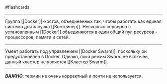 #flashcards
***
Группа [[Docker]]-хостов, объединенных так, чтобы работать как единая система для запуска [[Контейнер]].
Несколько серверов с установленным [[Docker]] объединяются в один общий пул ресурсов - процессоров, памяти и сетей.
***
Умеет работать под управлением [[Docker Swarm]], поскольку он предустановлен в Docker. Однако, пока режим Swarm не включен, данный кластер не является [[Кластер Swarm]].
***
***ВАЖНО***: термин не очень корректный и почти не используется.
<!--SR:!2025-10-09,3,250-->
